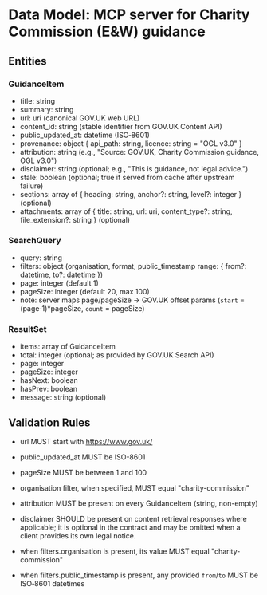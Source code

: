 # Data Model: MCP server for Charity Commission (E&W) guidance

## Entities

### GuidanceItem

- title: string  
- summary: string  
- url: uri (canonical GOV.UK web URL)  
- content_id: string (stable identifier from GOV.UK Content API)  
- public_updated_at: datetime (ISO‑8601)  
- provenance: object { api_path: string, licence: string = "OGL v3.0" }  
- attribution: string (e.g., "Source: GOV.UK, Charity Commission guidance, OGL v3.0")  
- disclaimer: string (optional; e.g., "This is guidance, not legal advice.")  
- stale: boolean (optional; true if served from cache after upstream failure)  
- sections: array of { heading: string, anchor?: string, level?: integer } (optional)  
- attachments: array of { title: string, url: uri, content_type?: string, file_extension?: string } (optional)

### SearchQuery

- query: string  
- filters: object (organisation, format, public_timestamp range: { from?: datetime, to?: datetime })  
- page: integer (default 1)  
- pageSize: integer (default 20, max 100)  
- note: server maps page/pageSize → GOV.UK offset params (`start` = (page‑1)*pageSize, `count` = pageSize)

### ResultSet

- items: array of GuidanceItem  
- total: integer (optional; as provided by GOV.UK Search API)  
- page: integer  
- pageSize: integer  
- hasNext: boolean  
- hasPrev: boolean  
- message: string (optional)

## Validation Rules

- url MUST start with <https://www.gov.uk/>
- public_updated_at MUST be ISO-8601
- pageSize MUST be between 1 and 100
- organisation filter, when specified, MUST equal "charity-commission"

- attribution MUST be present on every GuidanceItem (string, non-empty)
- disclaimer SHOULD be present on content retrieval responses where applicable; it is optional in the contract and may be omitted when a client provides its own legal notice.
- when filters.organisation is present, its value MUST equal "charity-commission"
- when filters.public_timestamp is present, any provided `from`/`to` MUST be ISO‑8601 datetimes
